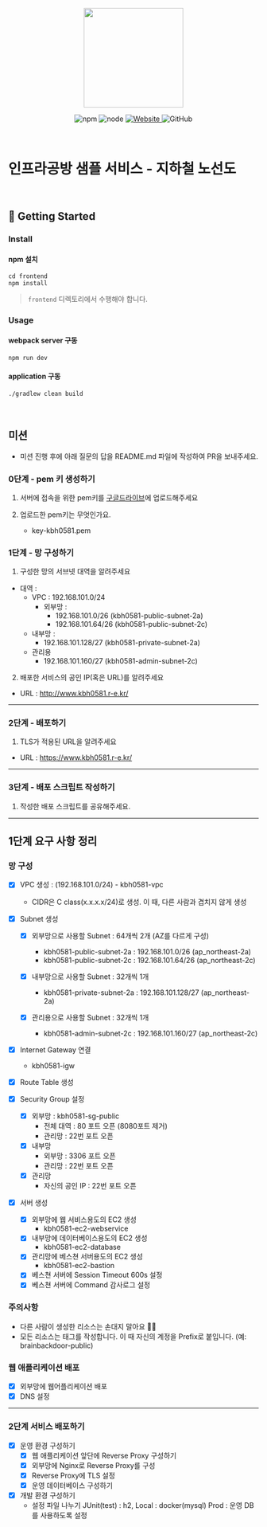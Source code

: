 <p align="center">
    <img width="200px;" src="https://raw.githubusercontent.com/woowacourse/atdd-subway-admin-frontend/master/images/main_logo.png"/>
</p>
<p align="center">
  <img alt="npm" src="https://img.shields.io/badge/npm-%3E%3D%205.5.0-blue">
  <img alt="node" src="https://img.shields.io/badge/node-%3E%3D%209.3.0-blue">
  <a href="https://edu.nextstep.camp/c/R89PYi5H" alt="nextstep atdd">
    <img alt="Website" src="https://img.shields.io/website?url=https%3A%2F%2Fedu.nextstep.camp%2Fc%2FR89PYi5H">
  </a>
  <img alt="GitHub" src="https://img.shields.io/github/license/next-step/atdd-subway-service">
</p>

<br>

# 인프라공방 샘플 서비스 - 지하철 노선도

<br>

## 🚀 Getting Started

### Install
#### npm 설치
```
cd frontend
npm install
```
> `frontend` 디렉토리에서 수행해야 합니다.

### Usage
#### webpack server 구동
```
npm run dev
```
#### application 구동
```
./gradlew clean build
```
<br>

## 미션

* 미션 진행 후에 아래 질문의 답을 README.md 파일에 작성하여 PR을 보내주세요.

### 0단계 - pem 키 생성하기

1. 서버에 접속을 위한 pem키를 [구글드라이브](https://drive.google.com/drive/folders/1dZiCUwNeH1LMglp8dyTqqsL1b2yBnzd1?usp=sharing)에 업로드해주세요

2. 업로드한 pem키는 무엇인가요.
    - key-kbh0581.pem

### 1단계 - 망 구성하기
1. 구성한 망의 서브넷 대역을 알려주세요
- 대역 : 
   * VPC : 192.168.101.0/24
     * 외부망 :  
       - 192.168.101.0/26 (kbh0581-public-subnet-2a)
       - 192.168.101.64/26 (kbh0581-public-subnet-2c)
    - 내부망 :
      - 192.168.101.128/27 (kbh0581-private-subnet-2a) 
    - 관리용 
      - 192.168.101.160/27 (kbh0581-admin-subnet-2c) 
   

2. 배포한 서비스의 공인 IP(혹은 URL)를 알려주세요

- URL : http://www.kbh0581.r-e.kr/



---

### 2단계 - 배포하기
1. TLS가 적용된 URL을 알려주세요

- URL : https://www.kbh0581.r-e.kr/

---

### 3단계 - 배포 스크립트 작성하기

1. 작성한 배포 스크립트를 공유해주세요.



---
## 1단계 요구 사항 정리

### 망 구성

- [X] VPC 생성 : (192.168.101.0/24) - kbh0581-vpc
   
   - CIDR은 C class(x.x.x.x/24)로 생성. 이 때, 다른 사람과 겹치지 않게 생성
- [X] Subnet 생성
    - [X] 외부망으로 사용할 Subnet : 64개씩 2개 (AZ를 다르게 구성)
      - kbh0581-public-subnet-2a : 192.168.101.0/26 (ap_northeast-2a)
      - kbh0581-public-subnet-2c : 192.168.101.64/26 (ap_northeast-2c)
      
    - [X] 내부망으로 사용할 Subnet : 32개씩 1개
      - kbh0581-private-subnet-2a : 192.168.101.128/27 (ap_northeast-2a) 
    - [X] 관리용으로 사용할 Subnet : 32개씩 1개
      - kbh0581-admin-subnet-2c : 192.168.101.160/27 (ap_northeast-2c)
- [X] Internet Gateway 연결
  - kbh0581-igw
- [X] Route Table 생성
- [X] Security Group 설정
  - [X] 외부망 : kbh0581-sg-public
    - 전체 대역 : 80 포트 오픈 (8080포트 제거)
    - 관리망 : 22번 포트 오픈 
  - [X] 내부망 
    - 외부망 : 3306 포트 오픈
    - 관리망 : 22번 포트 오픈 
  - [X] 관리망
    - 자신의 공인 IP : 22번 포트 오픈
- [X] 서버 생성
    - [X] 외부망에 웹 서비스용도의 EC2 생성
      - kbh0581-ec2-webservice
    - [X] 내부망에 데이터베이스용도의 EC2 생성
      - kbh0581-ec2-database
    - [X] 관리망에 베스쳔 서버용도의 EC2 생성
      - kbh0581-ec2-bastion 
    - [X] 베스쳔 서버에 Session Timeout 600s 설정
    - [X] 베스쳔 서버에 Command 감사로그 설정

### 주의사항

- 다른 사람이 생성한 리소스는 손대지 말아요 🙏🏻
- 모든 리소스는 태그를 작성합니다. 이 때 자신의 계정을 Prefix로 붙입니다. (예: brainbackdoor-public)

### 웹 애플리케이션 배포

- [X] 외부망에 웹어플리케이션 배포
- [X] DNS 설정

--- 
### 2단계 서비스 배포하기 

- [X] 운영 환경 구성하기
  - [X] 웹 애플리케이션 앞단에 Reverse Proxy 구성하기
  - [X] 외부망에 Nginx로 Reverse Proxy를 구성
  - [X] Reverse Proxy에 TLS 설정
  - [X] 운영 데이터베이스 구성하기

- [X] 개발 환경 구성하기
  - 설정 파일 나누기
    JUnit(test) : h2, 
    Local : docker(mysql)
    Prod : 운영 DB를 사용하도록 설정

